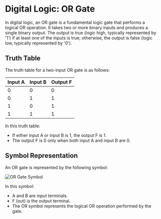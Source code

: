 # Digital Logic: OR Gate
In digital logic, an OR gate is a fundamental logic gate that performs a logical OR operation. It takes two or more binary inputs and produces a single binary output. The output is true (logic high, typically represented by '1') if at least one of the inputs is true; otherwise, the output is false (logic low, typically represented by '0').

## Truth Table

The truth table for a two-input OR gate is as follows:

| Input A | Input B | Output F |
|---------|---------|----------|
|    0    |    0    |     0    |
|    0    |    1    |     1    |
|    1    |    0    |     1    |
|    1    |    1    |     1    |

In this truth table:
- If either input A or input B is 1, the output F is 1.
- The output F is 0 only when both input A and input B are 0.

## Symbol Representation

An OR gate is represented by the following symbol:

![OR Gate Symbol](https://upload.wikimedia.org/wikipedia/commons/4/4c/Or-gate-en.svg)


In this symbol:
- A and B are input terminals.
- F (out) is the output terminal.
- The OR symbol represents the logical OR operation performed by the gate.